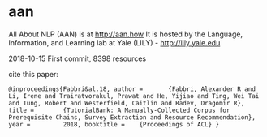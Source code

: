 # aan

All About NLP (AAN) is at http://aan.how
It is hosted by the Language, Information, and Learning lab at Yale (LILY) - http://lily.yale.edu

2018-10-15 First commit, 8398 resources

cite this paper:

``@inproceedings{Fabbri&al.18,
  author =       {Fabbri, Alexander R and Li, Irene and Trairatvorakul, Prawat and He, Yijiao and Ting, Wei Tai and
                  Tung, Robert and Westerfield, Caitlin and Radev, Dragomir R},
  title =        {TutorialBank: A Manually-Collected Corpus for Prerequisite Chains, Survey Extraction and Resource
                  Recommendation},
  year =         2018,
  booktitle =    {Proceedings of ACL}
}``

